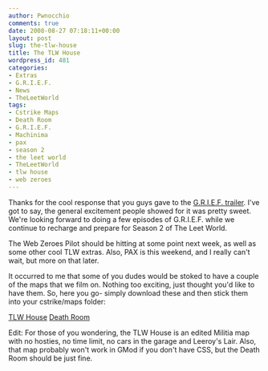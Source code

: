 ```yaml
---
author: Pwnocchio
comments: true
date: 2008-08-27 07:18:11+00:00
layout: post
slug: the-tlw-house
title: The TLW House
wordpress_id: 481
categories:
- Extras
- G.R.I.E.F.
- News
- TheLeetWorld
tags:
- Cstrike Maps
- Death Room
- G.R.I.E.F.
- Machinima
- pax
- season 2
- the leet world
- TheLeetWorld
- tlw house
- web zeroes
---
```


Thanks for the cool response that you guys gave to the [G.R.I.E.F. trailer](http://www.smoothfewfilms.com/2008/08/24/grief-trailer/). I've got to say, the general excitement people showed for it was pretty sweet. We're looking forward to doing a few episodes of G.R.I.E.F. while we continue to recharge and prepare for Season 2 of The Leet World.

The Web Zeroes Pilot should be hitting at some point next week, as well as some other cool TLW extras. Also, PAX is this weekend, and I really can't wait, but more on that later.

It occurred to me that some of you dudes would be stoked to have a couple of the maps that we film on. Nothing too exciting, just thought you'd like to have them. So, here you go- simply download these and then stick them into your cstrike/maps folder:

[TLW House](http://www.smoothfewfilms.com/extras/maps/cs_militiatlwtable.bsp)
[Death Room](http://www.smoothfewfilms.com/extras/maps/whiteroom.bsp)

Edit: For those of you wondering, the TLW House is an edited Militia map with no hosties, no time limit, no cars in the garage and Leeroy's Lair. Also, that map probably won't work in GMod if you don't have CSS, but the Death Room should be just fine.

